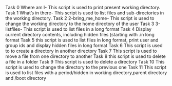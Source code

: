 Task 0 Where am I- This script is used to print present working directory.
Task 1 What’s in there- This script is used to list files and sub-directories in the working directory.
Task 2 2-bring_me_home- This script is used to change the working directory to the home directory of the user
Task 3 3-listfiles- This script is used to list files in a long format
Task 4 Display current directory contents, including hidden files (starting with .in long format
Task 5 this script is used to list files in long format, print user and group ids and display hidden files in long format
Task 6 This script is used to to create a directory in another directory
Task 7 This script is used to move a file from one directory to another
Task 8 this script is used to delete a file in a folder
Task 9 This script is used to delete a directory
Task 10 This script is used to change the directory to the previous one
Task 11 This script is used to list files with a period/hidden in working directory,parent directory and /boot directory
